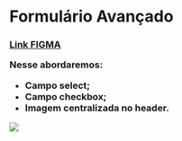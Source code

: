 <h1> Formulário Avançado </h1>
<h3> 


 <a href="https://www.figma.com/file/fnZyJHs7eqNFAA7tUrKcsD/Stage-03---Formul%C3%A1rio-avan%C3%A7ado/duplicate)">Link FIGMA</a>


Nesse abordaremos:

- Campo select;
- Campo checkbox;
- Imagem centralizada no header.
</h3>

<img src = "https://i.postimg.cc/PNsRTp34/Formul-rio.png"/>


